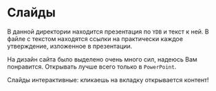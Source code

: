 # Слайды

В данной директории находится презентация по `YDB` и текст к ней. В файле с текстом находятся ссылки
на практически каждое утверждение, изложенное в презентации. 

На дизайн сайта было выделено очень много сил, надеюсь Вам понравится. Открывать лучше всего только в `PowerPoint`. 

Слайды интерактивные: кликаешь на вкладку открывается контент!
